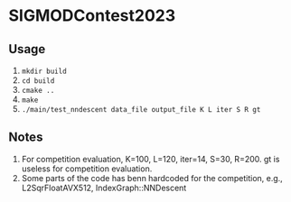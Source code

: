 # SIGMODContest2023
## Usage
1. `mkdir build`
2. `cd build`
3. `cmake ..`
4. `make`
5. `./main/test_nndescent data_file output_file K L iter S R gt`

## Notes
1. For competition evaluation, K=100, L=120, iter=14, S=30, R=200. gt is useless for competition evaluation.
2. Some parts of the code has benn hardcoded for the competition, e.g., L2SqrFloatAVX512, IndexGraph::NNDescent

